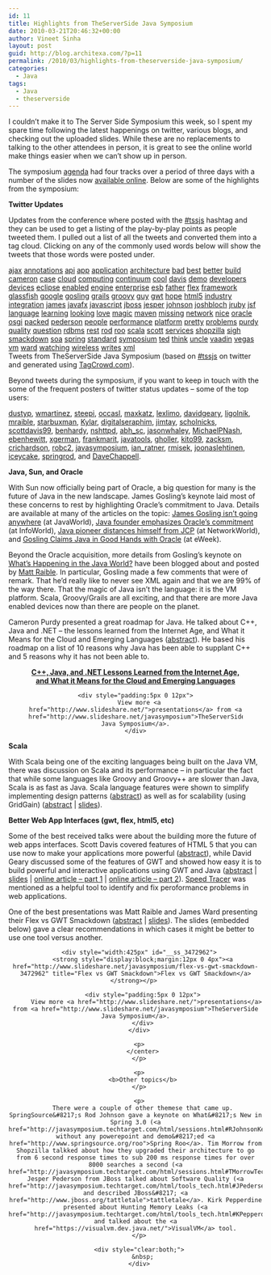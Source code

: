 ```yaml
---
id: 11
title: Highlights from TheServerSide Java Symposium
date: 2010-03-21T20:46:32+00:00
author: Vineet Sinha
layout: post
guid: http://blog.architexa.com/?p=11
permalink: /2010/03/highlights-from-theserverside-java-symposium/
categories:
  - Java
tags:
  - Java
  - theserverside
---
```

<!--S-ButtonZ 1.1.5 Start-->

<div style="float: left; width: 42px; padding-right: 10px; margin: 0 -52px 0 0; position: relative; left: -62px; top: 8px">
</div>

<!--S-ButtonZ 1.1.5 End-->

I couldn&#8217;t make it to The Server Side Symposium this week, so I spent my spare time following the latest happenings on twitter, various blogs, and checking out the uploaded slides. While these are no replacements to talking to the other attendees in person, it is great to see the online world make things easier when we can&#8217;t show up in person. 

The symposium [agenda](http://javasymposium.techtarget.com/html/agenda.html) had four tracks over a period of three days with a number of the slides now [available online](http://www.slideshare.net/javasymposium/presentations). Below are some of the highlights from the symposium:

**Twitter Updates**

Updates from the conference where posted with the [#tssjs](http://search.twitter.com?q=#tssjs) hashtag and they can be used to get a listing of the play-by-play points as people tweeted them. I pulled out a list of all the tweets and converted them into a tag cloud. Clicking on any of the commonly used words below will show the tweets that those words were posted under.

<div id="htmltagcloud">
  <span id="0" class="wrd tagcloud1"><a href="http://search.twitter.com/search?q=%23tssjs+ajax">ajax</a></span> <span id="1" class="wrd tagcloud2"><a href="http://search.twitter.com/search?q=%23tssjs+annotations">annotations</a></span> <span id="2" class="wrd tagcloud1"><a href="http://search.twitter.com/search?q=%23tssjs+api">api</a></span> <span id="3" class="wrd tagcloud3"><a href="http://search.twitter.com/search?q=%23tssjs+app">app</a></span> <span id="4" class="wrd tagcloud0"><a href="http://search.twitter.com/search?q=%23tssjs+application">application</a></span> <span id="5" class="wrd tagcloud1"><a href="http://search.twitter.com/search?q=%23tssjs+architecture">architecture</a></span> <span id="6" class="wrd tagcloud1"><a href="http://search.twitter.com/search?q=%23tssjs+bad">bad</a></span> <span id="7" class="wrd tagcloud2"><a href="http://search.twitter.com/search?q=%23tssjs+best">best</a></span> <span id="8" class="wrd tagcloud1"><a href="http://search.twitter.com/search?q=%23tssjs+better">better</a></span> <span id="11" class="wrd tagcloud0"><a href="http://search.twitter.com/search?q=%23tssjs+build">build</a></span> <span id="12" class="wrd tagcloud3"><a href="http://search.twitter.com/search?q=%23tssjs+cameron">cameron</a></span> <span id="13" class="wrd tagcloud0"><a href="http://search.twitter.com/search?q=%23tssjs+case">case</a></span> <span id="15" class="wrd tagcloud7"><a href="http://search.twitter.com/search?q=%23tssjs+cloud">cloud</a></span> <span id="16" class="wrd tagcloud1"><a href="http://search.twitter.com/search?q=%23tssjs+computing">computing</a></span> <span id="17" class="wrd tagcloud2"><a href="http://search.twitter.com/search?q=%23tssjs+continuum">continuum</a></span> <span id="18" class="wrd tagcloud5"><a href="http://search.twitter.com/search?q=%23tssjs+cool">cool</a></span> <span id="19" class="wrd tagcloud0"><a href="http://search.twitter.com/search?q=%23tssjs+davis">davis</a></span> <span id="20" class="wrd tagcloud4"><a href="http://search.twitter.com/search?q=%23tssjs+demo">demo</a></span> <span id="21" class="wrd tagcloud1"><a href="http://search.twitter.com/search?q=%23tssjs+developers">developers</a></span> <span id="22" class="wrd tagcloud0"><a href="http://search.twitter.com/search?q=%23tssjs+devices">devices</a></span> <span id="23" class="wrd tagcloud1"><a href="http://search.twitter.com/search?q=%23tssjs+eclipse">eclipse</a></span> <span id="24" class="wrd tagcloud0"><a href="http://search.twitter.com/search?q=%23tssjs+enabled">enabled</a></span> <span id="25" class="wrd tagcloud0"><a href="http://search.twitter.com/search?q=%23tssjs+engine">engine</a></span> <span id="26" class="wrd tagcloud0"><a href="http://search.twitter.com/search?q=%23tssjs+enterprise">enterprise</a></span> <span id="27" class="wrd tagcloud1"><a href="http://search.twitter.com/search?q=%23tssjs+esb">esb</a></span> <span id="28" class="wrd tagcloud1"><a href="http://search.twitter.com/search?q=%23tssjs+father">father</a></span> <span id="29" class="wrd tagcloud5"><a href="http://search.twitter.com/search?q=%23tssjs+flex">flex</a></span> <span id="30" class="wrd tagcloud4"><a href="http://search.twitter.com/search?q=%23tssjs+framework">framework</a></span> <span id="31" class="wrd tagcloud0"><a href="http://search.twitter.com/search?q=%23tssjs+glassfish">glassfish</a></span> <span id="32" class="wrd tagcloud0"><a href="http://search.twitter.com/search?q=%23tssjs+google">google</a></span> <span id="33" class="wrd tagcloud10"><a href="http://search.twitter.com/search?q=%23tssjs+gosling">gosling</a></span> <span id="34" class="wrd tagcloud5"><a href="http://search.twitter.com/search?q=%23tssjs+grails">grails</a></span> <span id="35" class="wrd tagcloud6"><a href="http://search.twitter.com/search?q=%23tssjs+groovy">groovy</a></span> <span id="36" class="wrd tagcloud1"><a href="http://search.twitter.com/search?q=%23tssjs+guy">guy</a></span> <span id="37" class="wrd tagcloud7"><a href="http://search.twitter.com/search?q=%23tssjs+gwt">gwt</a></span> <span id="39" class="wrd tagcloud0"><a href="http://search.twitter.com/search?q=%23tssjs+hope">hope</a></span> <span id="40" class="wrd tagcloud5"><a href="http://search.twitter.com/search?q=%23tssjs+html">html5</a></span> <span id="41" class="wrd tagcloud1"><a href="http://search.twitter.com/search?q=%23tssjs+industry">industry</a></span> <span id="42" class="wrd tagcloud0"><a href="http://search.twitter.com/search?q=%23tssjs+integration">integration</a></span> <span id="43" class="wrd tagcloud6"><a href="http://search.twitter.com/search?q=%23tssjs+james">james</a></span> <span id="44" class="wrd tagcloud3"><a href="http://search.twitter.com/search?q=%23tssjs+javafx">javafx</a></span> <span id="45" class="wrd tagcloud1"><a href="http://search.twitter.com/search?q=%23tssjs+javascript">javascript</a></span> <span id="46" class="wrd tagcloud3"><a href="http://search.twitter.com/search?q=%23tssjs+jboss">jboss</a></span> <span id="47" class="wrd tagcloud0"><a href="http://search.twitter.com/search?q=%23tssjs+jesper">jesper</a></span> <span id="48" class="wrd tagcloud2"><a href="http://search.twitter.com/search?q=%23tssjs+johnson">johnson</a></span> <span id="49" class="wrd tagcloud3"><a href="http://search.twitter.com/search?q=%23tssjs+joshbloch">joshbloch</a></span> <span id="50" class="wrd tagcloud4"><a href="http://search.twitter.com/search?q=%23tssjs+jruby">jruby</a></span> <span id="51" class="wrd tagcloud3"><a href="http://search.twitter.com/search?q=%23tssjs+jsf">jsf</a></span> <span id="52" class="wrd tagcloud5"><a href="http://search.twitter.com/search?q=%23tssjs+language">language</a></span> <span id="54" class="wrd tagcloud0"><a href="http://search.twitter.com/search?q=%23tssjs+learning">learning</a></span> <span id="55" class="wrd tagcloud0"><a href="http://search.twitter.com/search?q=%23tssjs+looking">looking</a></span> <span id="56" class="wrd tagcloud0"><a href="http://search.twitter.com/search?q=%23tssjs+love">love</a></span> <span id="57" class="wrd tagcloud4"><a href="http://search.twitter.com/search?q=%23tssjs+magic">magic</a></span> <span id="58" class="wrd tagcloud3"><a href="http://search.twitter.com/search?q=%23tssjs+maven">maven</a></span> <span id="59" class="wrd tagcloud0"><a href="http://search.twitter.com/search?q=%23tssjs+missing">missing</a></span> <span id="60" class="wrd tagcloud3"><a href="http://search.twitter.com/search?q=%23tssjs+network">network</a></span> <span id="61" class="wrd tagcloud0"><a href="http://search.twitter.com/search?q=%23tssjs+nice">nice</a></span> <span id="63" class="wrd tagcloud5"><a href="http://search.twitter.com/search?q=%23tssjs+oracle">oracle</a></span> <span id="64" class="wrd tagcloud2"><a href="http://search.twitter.com/search?q=%23tssjs+osgi">osgi</a></span> <span id="65" class="wrd tagcloud0"><a href="http://search.twitter.com/search?q=%23tssjs+packed">packed</a></span> <span id="66" class="wrd tagcloud0"><a href="http://search.twitter.com/search?q=%23tssjs+pederson">pederson</a></span> <span id="67" class="wrd tagcloud3"><a href="http://search.twitter.com/search?q=%23tssjs+people">people</a></span> <span id="68" class="wrd tagcloud3"><a href="http://search.twitter.com/search?q=%23tssjs+performance">performance</a></span> <span id="69" class="wrd tagcloud4"><a href="http://search.twitter.com/search?q=%23tssjs+platform">platform</a></span> <span id="70" class="wrd tagcloud0"><a href="http://search.twitter.com/search?q=%23tssjs+pretty">pretty</a></span> <span id="71" class="wrd tagcloud0"><a href="http://search.twitter.com/search?q=%23tssjs+problems">problems</a></span> <span id="72" class="wrd tagcloud2"><a href="http://search.twitter.com/search?q=%23tssjs+purdy">purdy</a></span> <span id="73" class="wrd tagcloud0"><a href="http://search.twitter.com/search?q=%23tssjs+quality">quality</a></span> <span id="74" class="wrd tagcloud1"><a href="http://search.twitter.com/search?q=%23tssjs+question">question</a></span> <span id="75" class="wrd tagcloud0"><a href="http://search.twitter.com/search?q=%23tssjs+rdbms">rdbms</a></span> <span id="76" class="wrd tagcloud3"><a href="http://search.twitter.com/search?q=%23tssjs+rest">rest</a></span> <span id="77" class="wrd tagcloud4"><a href="http://search.twitter.com/search?q=%23tssjs+rod">rod</a></span> <span id="78" class="wrd tagcloud4"><a href="http://search.twitter.com/search?q=%23tssjs+roo">roo</a></span> <span id="79" class="wrd tagcloud7"><a href="http://search.twitter.com/search?q=%23tssjs+scala">scala</a></span> <span id="80" class="wrd tagcloud2"><a href="http://search.twitter.com/search?q=%23tssjs+scott">scott</a></span> <span id="81" class="wrd tagcloud4"><a href="http://search.twitter.com/search?q=%23tssjs+services">services</a></span> <span id="82" class="wrd tagcloud1"><a href="http://search.twitter.com/search?q=%23tssjs+shopzilla">shopzilla</a></span> <span id="83" class="wrd tagcloud0"><a href="http://search.twitter.com/search?q=%23tssjs+sigh">sigh</a></span> <span id="84" class="wrd tagcloud2"><a href="http://search.twitter.com/search?q=%23tssjs+smackdown">smackdown</a></span> <span id="85" class="wrd tagcloud2"><a href="http://search.twitter.com/search?q=%23tssjs+soa">soa</a></span> <span id="86" class="wrd tagcloud4"><a href="http://search.twitter.com/search?q=%23tssjs+spring">spring</a></span> <span id="87" class="wrd tagcloud4"><a href="http://search.twitter.com/search?q=%23tssjs+standard">standard</a></span> <span id="88" class="wrd tagcloud2"><a href="http://search.twitter.com/search?q=%23tssjs+symposium">symposium</a></span> <span id="89" class="wrd tagcloud2"><a href="http://search.twitter.com/search?q=%23tssjs+ted">ted</a></span> <span id="90" class="wrd tagcloud2"><a href="http://search.twitter.com/search?q=%23tssjs+think">think</a></span> <span id="91" class="wrd tagcloud0"><a href="http://search.twitter.com/search?q=%23tssjs+uncle">uncle</a></span> <span id="92" class="wrd tagcloud0"><a href="http://search.twitter.com/search?q=%23tssjs+vaadin">vaadin</a></span> <span id="93" class="wrd tagcloud4"><a href="http://search.twitter.com/search?q=%23tssjs+vegas">vegas</a></span> <span id="94" class="wrd tagcloud4"><a href="http://search.twitter.com/search?q=%23tssjs+vm">vm</a></span> <span id="95" class="wrd tagcloud3"><a href="http://search.twitter.com/search?q=%23tssjs+ward">ward</a></span> <span id="96" class="wrd tagcloud2"><a href="http://search.twitter.com/search?q=%23tssjs+watching">watching</a></span> <span id="97" class="wrd tagcloud1"><a href="http://search.twitter.com/search?q=%23tssjs+wireless">wireless</a></span> <span id="98" class="wrd tagcloud1"><a href="http://search.twitter.com/search?q=%23tssjs+writes">writes</a></span> <span id="99" class="wrd tagcloud3"><a href="http://search.twitter.com/search?q=%23tssjs+xml">xml</a></span>
</div>

<div id="credit">
  Tweets from TheServerSide Java Symposium (based on <a href="http://search.twitter.com/?q=">#tssjs</a> on twitter and generated using <a href="http://tagcrowd.com">TagCrowd.com</a>).
</div>

<!--more-->

Beyond tweets during the symposium, if you want to keep in touch with the some of the frequent posters of twitter status updates &#8211; some of the top users:
  
[dustyp](http://twitter.com/dustyp), [wmartinez](http://twitter.com/wmartinez), [steepi](http://twitter.com/steepi), [occasl](http://twitter.com/occasl), [maxkatz](http://twitter.com/maxkatz), [lexlimo](http://twitter.com/lexlimo), [davidgeary](http://twitter.com/davidgeary), [ligolnik](http://twitter.com/ligolnik), [mraible](http://twitter.com/mraible), [starbuxman](http://twitter.com/starbuxman), [Kylar](http://twitter.com/Kylar), [digitalseraphim](http://twitter.com/digitalseraphim), [jimtay](http://twitter.com/jimtay), [scholnicks](http://twitter.com/scholnicks), [scottdavis99](http://twitter.com/scottdavis99), [benhardy](http://twitter.com/benhardy), [nshttpd](http://twitter.com/nshttpd), [abh_sc](http://twitter.com/abh_sc), [jasonwhaley](http://twitter.com/jasonwhaley), [MichaelPNash](http://twitter.com/MichaelPNash), [ebenhewitt](http://twitter.com/ebenhewitt), [xgerman](http://twitter.com/xgerman), [frankmarit](http://twitter.com/frankmarit), [javatools](http://twitter.com/javatools), [gholler](http://twitter.com/gholler), [kito99](http://twitter.com/kito99), [zacksm](http://twitter.com/zacksm), [crichardson](http://twitter.com/crichardson), [robc2](http://twitter.com/robc2), [javasymposium](http://twitter.com/javasymposium), [ian_ratner](http://twitter.com/ian_ratner), [rmisek](http://twitter.com/rmisek), [joonaslehtinen](http://twitter.com/joonaslehtinen), [iceycake](http://twitter.com/iceycake), [springrod](http://twitter.com/springrod), and [DaveChappell](http://twitter.com/DaveChappell). 

**Java, Sun, and Oracle**

With Sun now officially being part of Oracle, a big question for many is the future of Java in the new landscape. James Gosling&#8217;s keynote laid most of these concerns to rest by highlighting Oracle&#8217;s commitment to Java. Details are available at many of the articles on the topic: [James Gosling isn&#8217;t going anywhere](http://www.javaworld.com/community/node/4158) (at JavaWorld), [Java founder emphasizes Oracle&#8217;s commitment](http://www.infoworld.com/d/developer-world/java-founder-emphasizes-oracles-commitment-973) (at InfoWorld), [Java pioneer distances himself from JCP](http://www.networkworld.com/news/2010/031710-java-pioneer-distances-himself-from.html?hpg1=bn) (at NetworkWorld), and [Gosling Claims Java in Good Hands with Oracle](http://www.eweek.com/c/a/Application-Development/Gosling-Claims-Java-in-Good-Hands-with-Oracle-504078/) (at eWeek).

Beyond the Oracle acquisition, more details from Gosling&#8217;s keynote on [What&#8217;s Happening in the Java World?](http://raibledesigns.com/rd/entry/what_s_happening_in_the) have been blogged about and posted by [Matt Raible](http://raibledesigns.com/). In particular, Gosling made a few comments that were of remark. That he&#8217;d really like to never see XML again and that we are 99% of the way there. That the magic of Java isn&#8217;t the language: it is the VM platform. Scala, Groovy/Grails are all exciting, and that there are more Java enabled devices now than there are people on the planet.

Cameron Purdy presented a great roadmap for Java. He talked about C++, Java and .NET &#8211; the lessons learned from the Internet Age, and What it Means for the Cloud and Emerging Languages ([abstract](http://javasymposium.techtarget.com/html/sessions.html#CPurdyKeynote)). He based his roadmap on a list of 10 reasons why Java has been able to supplant C++ and 5 reasons why it has not been able to.

<center>
  </p> 
  
  <div style="width:425px" id="__ss_3472949">
    <strong style="display:block;margin:12px 0 4px"><a href="http://www.slideshare.net/javasymposium/c-java-and-net-lessons-learned-from-the-internet-age-and-what-it-means-for-the-cloud-and-emerging-languages" title="C++, Java, and .NET Lessons Learned from the Internet Age, and What it Means for the Cloud and Emerging Languages">C++, Java, and .NET Lessons Learned from the Internet Age, and What it Means for the Cloud and Emerging Languages</a></strong></p> 
    
    <div style="padding:5px 0 12px">
      View more <a href="http://www.slideshare.net/">presentations</a> from <a href="http://www.slideshare.net/javasymposium">TheServerSide Java Symposium</a>.
    </div>
  </div>
  
  <p>
    </center>
  </p>
  
  <p>
    <b>Scala</b>
  </p>
  
  <p>
    With Scala being one of the exciting languages being built on the Java VM, there was discussion on Scala and its performance &#8211; in particular the fact that while some languages like Groovy and Groovy++ are slower than Java, Scala is as fast as Java. Scala language features were shown to simplify implementing design patterns (<a href="http://javasymposium.techtarget.com/html/language.html#TNewardScala">abstract</a>) as well as for scalability (using GridGain) (<a href="http://javasymposium.techtarget.com/html/cloud.html#NIvanovCloud">abstract</a> | <a href="http://www.slideshare.net/javasymposium/cloud-computing-with-scala-and-gridgain">slides</a>).
  </p>
  
  <p>
    <b>Better Web App Interfaces (gwt, flex, html5, etc)</b>
  </p>
  
  <p>
    Some of the best received talks were about the building more the future of web apps interfaces. Scott Davis covered features of HTML 5 that you can use now to make your applications more powerful (<a href="http://javasymposium.techtarget.com/html/theclientside.html#SDavisHTML5">abstract</a>), while David Geary discussed some of the features of GWT and showed how easy it is to build powerful and interactive applications using GWT and Java (<a href="http://javasymposium.techtarget.com/html/frameworks.html#DGearyGWT">abstract</a> | <a href="http://www.slideshare.net/javasymposium/gwt-fu-going-places-with-google-web-toolkit">slides</a> | <a href="http://www.ibm.com/developerworks/java/library/j-gwtfu1/">online article &#8211; part 1</a> | <a href="http://www.ibm.com/developerworks/java/library/j-gwtfu2/">online article &#8211; part 2</a>). <a href="http://code.google.com/webtoolkit/speedtracer/">Speed Tracer</a> was mentioned as a helpful tool to identify and fix peroformance problems in web applications.
  </p>
  
  <p>
    One of the best presentations was Matt Raible and James Ward presenting their Flex vs GWT Smackdown (<a href="http://javasymposium.techtarget.com/html/theclientside.html#MRaibleSmack">abstract</a> | <a href="http://www.slideshare.net/javasymposium/flex-vs-gwt-smackdown-3472962">slides</a>). The slides (embedded below) gave a clear recommendations in which cases it might be better to use one tool versus another.
  </p>
  
  <p>
    <center>
      </p> 
      
      <div style="width:425px" id="__ss_3472962">
        <strong style="display:block;margin:12px 0 4px"><a href="http://www.slideshare.net/javasymposium/flex-vs-gwt-smackdown-3472962" title="Flex vs GWT Smackdown">Flex vs GWT Smackdown</a></strong></p> 
        
        <div style="padding:5px 0 12px">
          View more <a href="http://www.slideshare.net/">presentations</a> from <a href="http://www.slideshare.net/javasymposium">TheServerSide Java Symposium</a>.
        </div>
      </div>
      
      <p>
        </center>
      </p>
      
      <p>
        <b>Other topics</b>
      </p>
      
      <p>
        There were a couple of other themese that came up. SpringSource&#8217;s Rod Johnson gave a keynote on What&#8217;s New in Spring 3.0 (<a href="http://javasymposium.techtarget.com/html/sessions.html#RJohnsonKeynote">abstract</a>) without any powerepoint and demo&#8217;ed <a href="http://www.springsource.org/roo">Spring Roo</a>. Tim Morrow from Shopzilla talkked about how they upgraded their architecture to go from 6 second response times to sub 200 ms response times for over 8000 searches a second (<a href="http://javasymposium.techtarget.com/html/sessions.html#TMorrowTech">abstract</a>). Jesper Pederson from JBoss talked about Software Quality (<a href="http://javasymposium.techtarget.com/html/tools_tech.html#JPedersenQuality">abstract</a>) and described JBoss&#8217; <a href="http://www.jboss.org/tattletale">tattletale</a>. Kirk Pepperdine presented about Hunting Memory Leaks (<a href="http://javasymposium.techtarget.com/html/tools_tech.html#KPepperdineMemory">abstract</a>) and talked about the <a href="https://visualvm.dev.java.net/">VisualVM</a> tool.
      </p>
      
      <div style="clear:both;">
        &nbsp;
      </div>